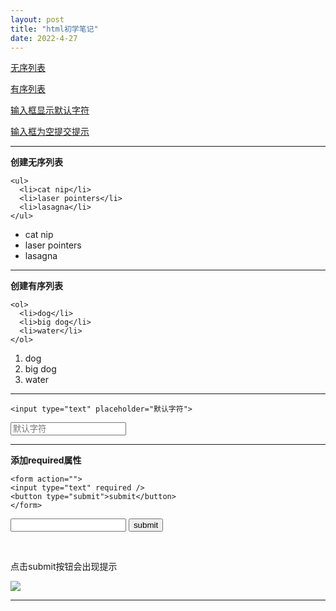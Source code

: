 ```yaml
---
layout: post
title: "html初学笔记"
date: 2022-4-27 
---
```



<a href="#wx-list">无序列表</a>

<a href="#yx-list">有序列表</a>

<a href="#input-default-font">输入框显示默认字符</a>

<a href="#input-null">输入框为空提交提示</a>



---


<div id="wx-list">

**创建无序列表** 
    

```
<ul>
  <li>cat nip</li>
  <li>laser pointers</li>
  <li>lasagna</li>
</ul>
```	

  <ul>
    <li>cat nip</li>
    <li>laser pointers</li>
    <li>lasagna</li>
  </ul>
        
        
</div>

___

<div id="yx-list">

**创建有序列表**

```
<ol>
  <li>dog</li>
  <li>big dog</li>
  <li>water</li>
</ol>
```

  <ol>
    <li>dog</li>
    <li>big dog</li>
    <li>water</li>
  </ol>
  
</div>

---

<div id="input-default-font">

    <input type="text" placeholder="默认字符">
<input type="text" placeholder="默认字符">

</div>

___

<div id="input-null">

**添加required属性** 




    <form action="">
    <input type="text" required />
    <button type="submit">submit</button>
    </form>



<form action="">
   <input type="text" required />
   <button type="submit">submit</button>
   
</form>

<br />

点击submit按钮会出现提示

<img src="https://bayimg.com/c1a54aad2b4c50f025b0f453c17abd85c8adfe6f.jpg" />


</div>

___